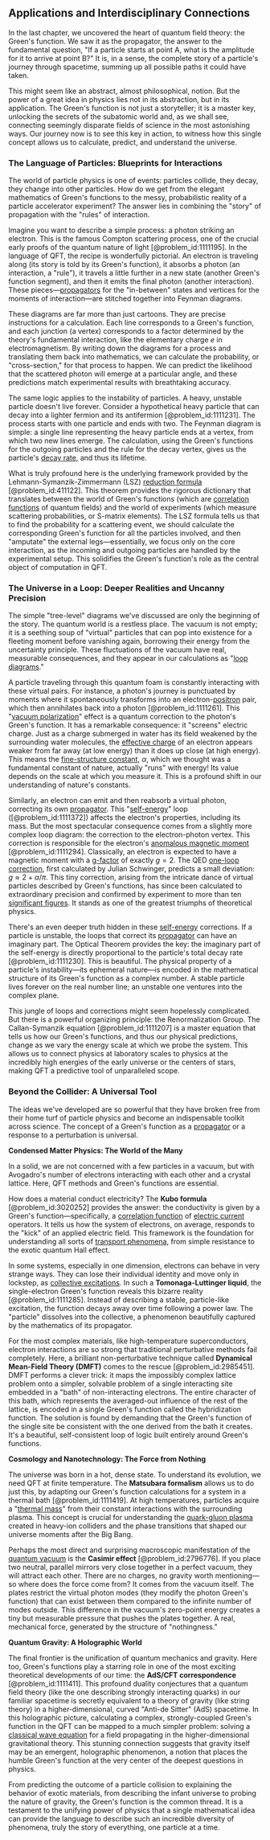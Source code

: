 ## Applications and Interdisciplinary Connections

In the last chapter, we uncovered the heart of quantum field theory: the Green's function. We saw it as the propagator, the answer to the fundamental question, "If a particle starts at point A, what is the amplitude for it to arrive at point B?" It is, in a sense, the complete story of a particle's journey through spacetime, summing up all possible paths it could have taken.

This might seem like an abstract, almost philosophical, notion. But the power of a great idea in physics lies not in its abstraction, but in its application. The Green's function is not just a storyteller; it is a master key, unlocking the secrets of the subatomic world and, as we shall see, connecting seemingly disparate fields of science in the most astonishing ways. Our journey now is to see this key in action, to witness how this single concept allows us to calculate, predict, and understand the universe.

### The Language of Particles: Blueprints for Interactions

The world of particle physics is one of events: particles collide, they decay, they change into other particles. How do we get from the elegant mathematics of Green's functions to the messy, probabilistic reality of a particle accelerator experiment? The answer lies in combining the "story" of propagation with the "rules" of interaction.

Imagine you want to describe a simple process: a photon striking an electron. This is the famous Compton scattering process, one of the crucial early proofs of the quantum nature of light [@problem_id:1111195]. In the language of QFT, the recipe is wonderfully pictorial. An electron is traveling along (its story is told by its Green's function), it absorbs a photon (an interaction, a "rule"), it travels a little further in a new state (another Green's function segment), and then it emits the final photon (another interaction). These pieces—[propagators](@article_id:152676) for the "in-between" states and vertices for the moments of interaction—are stitched together into Feynman diagrams.

These diagrams are far more than just cartoons. They are precise instructions for a calculation. Each line corresponds to a Green's function, and each junction (a vertex) corresponds to a factor determined by the theory's fundamental interaction, like the elementary charge $e$ in electromagnetism. By writing down the diagrams for a process and translating them back into mathematics, we can calculate the probability, or "cross-section," for that process to happen. We can predict the likelihood that the scattered photon will emerge at a particular angle, and these predictions match experimental results with breathtaking accuracy.

The same logic applies to the instability of particles. A heavy, unstable particle doesn't live forever. Consider a hypothetical heavy particle that can decay into a lighter fermion and its antifermion [@problem_id:1111231]. The process starts with one particle and ends with two. The Feynman diagram is simple: a single line representing the heavy particle ends at a vertex, from which two new lines emerge. The calculation, using the Green's functions for the outgoing particles and the rule for the decay vertex, gives us the particle's [decay rate](@article_id:156036), and thus its lifetime.

What is truly profound here is the underlying framework provided by the Lehmann-Symanzik-Zimmermann (LSZ) [reduction formula](@article_id:148971) [@problem_id:411122]. This theorem provides the rigorous dictionary that translates between the world of Green's functions (which are [correlation functions](@article_id:146345) of quantum fields) and the world of experiments (which measure scattering probabilities, or S-matrix elements). The LSZ formula tells us that to find the probability for a scattering event, we should calculate the corresponding Green's function for all the particles involved, and then "amputate" the external legs—essentially, we focus only on the core interaction, as the incoming and outgoing particles are handled by the experimental setup. This solidifies the Green's function's role as the central object of computation in QFT.

### The Universe in a Loop: Deeper Realities and Uncanny Precision

The simple "tree-level" diagrams we've discussed are only the beginning of the story. The quantum world is a restless place. The vacuum is not empty; it is a seething soup of "virtual" particles that can pop into existence for a fleeting moment before vanishing again, borrowing their energy from the uncertainty principle. These fluctuations of the vacuum have real, measurable consequences, and they appear in our calculations as "[loop diagrams](@article_id:148793)."

A particle traveling through this quantum foam is constantly interacting with these virtual pairs. For instance, a photon's journey is punctuated by moments where it spontaneously transforms into an electron-[positron](@article_id:148873) pair, which then annihilates back into a photon [@problem_id:1111261]. This "[vacuum polarization](@article_id:153001)" effect is a quantum correction to the photon's Green's function. It has a remarkable consequence: it "screens" electric charge. Just as a charge submerged in water has its field weakened by the surrounding water molecules, the [effective charge](@article_id:190117) of an electron appears weaker from far away (at low energy) than it does up close (at high energy). This means the [fine-structure constant](@article_id:154856), $\alpha$, which we thought was a fundamental constant of nature, actually "runs" with energy! Its value depends on the scale at which you measure it. This is a profound shift in our understanding of nature's constants.

Similarly, an electron can emit and then reabsorb a virtual photon, correcting its own [propagator](@article_id:139064). This "[self-energy](@article_id:145114)" loop ([@problem_id:1111372]) affects the electron's properties, including its mass. But the most spectacular consequence comes from a slightly more complex loop diagram: the correction to the electron-photon vertex. This correction is responsible for the electron's [anomalous magnetic moment](@article_id:150917) [@problem_id:1111294]. Classically, an electron is expected to have a magnetic moment with a [g-factor](@article_id:152948) of exactly $g=2$. The QED [one-loop correction](@article_id:153251), first calculated by Julian Schwinger, predicts a small deviation: $g \approx 2 + \alpha/\pi$. This tiny correction, arising from the intricate dance of virtual particles described by Green's functions, has since been calculated to extraordinary precision and confirmed by experiment to more than ten [significant figures](@article_id:143595). It stands as one of the greatest triumphs of theoretical physics.

There's an even deeper truth hidden in these [self-energy](@article_id:145114) corrections. If a particle is unstable, the loops that correct its [propagator](@article_id:139064) can have an imaginary part. The Optical Theorem provides the key: the imaginary part of the self-energy is directly proportional to the particle's total decay rate [@problem_id:1111230]. This is beautiful. The physical property of a particle's instability—its ephemeral nature—is encoded in the mathematical structure of its Green's function as a complex number. A stable particle lives forever on the real number line; an unstable one ventures into the complex plane.

This jungle of loops and corrections might seem hopelessly complicated. But there is a powerful organizing principle: the Renormalization Group. The Callan-Symanzik equation [@problem_id:1111207] is a master equation that tells us how our Green's functions, and thus our physical predictions, change as we vary the energy scale at which we probe the system. This allows us to connect physics at laboratory scales to physics at the incredibly high energies of the early universe or the centers of stars, making QFT a predictive tool of unparalleled scope.

### Beyond the Collider: A Universal Tool

The ideas we've developed are so powerful that they have broken free from their home turf of particle physics and become an indispensable toolkit across science. The concept of a Green's function as a [propagator](@article_id:139064) or a response to a perturbation is universal.

**Condensed Matter Physics: The World of the Many**

In a solid, we are not concerned with a few particles in a vacuum, but with Avogadro's number of electrons interacting with each other and a crystal lattice. Here, QFT methods and Green's functions are essential.

How does a material conduct electricity? The **Kubo formula** [@problem_id:3020252] provides the answer: the conductivity is given by a Green's function—specifically, a [correlation function](@article_id:136704) of [electric current](@article_id:260651) operators. It tells us how the system of electrons, on average, responds to the "kick" of an applied electric field. This framework is the foundation for understanding all sorts of [transport phenomena](@article_id:147161), from simple resistance to the exotic quantum Hall effect.

In some systems, especially in one dimension, electrons can behave in very strange ways. They can lose their individual identity and move only in lockstep, as [collective excitations](@article_id:144532). In such a **Tomonaga-Luttinger liquid**, the single-electron Green's function reveals this bizarre reality [@problem_id:1111285]. Instead of describing a stable, particle-like excitation, the function decays away over time following a power law. The "particle" dissolves into the collective, a phenomenon beautifully captured by the mathematics of its propagator.

For the most complex materials, like high-temperature superconductors, electron interactions are so strong that traditional perturbative methods fail completely. Here, a brilliant non-perturbative technique called **Dynamical Mean-Field Theory (DMFT)** comes to the rescue [@problem_id:2985451]. DMFT performs a clever trick: it maps the impossibly complex lattice problem onto a simpler, solvable problem of a single interacting site embedded in a "bath" of non-interacting electrons. The entire character of this bath, which represents the averaged-out influence of the rest of the lattice, is encoded in a single Green's function called the hybridization function. The solution is found by demanding that the Green's function of the single site be consistent with the one derived from the bath it creates. It's a beautiful, self-consistent loop of logic built entirely around Green's functions.

**Cosmology and Nanotechnology: The Force from Nothing**

The universe was born in a hot, dense state. To understand its evolution, we need QFT at finite temperature. The **Matsubara formalism** allows us to do just this, by adapting our Green's function calculations for a system in a thermal bath [@problem_id:1111419]. At high temperatures, particles acquire a "[thermal mass](@article_id:187607)" from their constant interactions with the surrounding plasma. This concept is crucial for understanding the [quark-gluon plasma](@article_id:137007) created in heavy-ion colliders and the phase transitions that shaped our universe moments after the Big Bang.

Perhaps the most direct and surprising macroscopic manifestation of the [quantum vacuum](@article_id:155087) is the **Casimir effect** [@problem_id:2796776]. If you place two neutral, parallel mirrors very close together in a perfect vacuum, they will attract each other. There are no charges, no gravity worth mentioning—so where does the force come from? It comes from the vacuum itself. The plates restrict the virtual photon modes (they modify the photon Green's function) that can exist between them compared to the infinite number of modes outside. This difference in the vacuum's zero-point energy creates a tiny but measurable pressure that pushes the plates together. A real, mechanical force, generated by the structure of "nothingness."

**Quantum Gravity: A Holographic World**

The final frontier is the unification of quantum mechanics and gravity. Here too, Green's functions play a starring role in one of the most exciting theoretical developments of our time: the **AdS/CFT correspondence** [@problem_id:1111411]. This profound duality conjectures that a quantum field theory (like the one describing strongly interacting quarks) in our familiar spacetime is secretly equivalent to a theory of gravity (like string theory) in a higher-dimensional, curved "Anti-de Sitter" (AdS) spacetime. In this holographic picture, calculating a complex, strongly-coupled Green's function in the QFT can be mapped to a much simpler problem: solving a [classical wave equation](@article_id:266780) for a field propagating in the higher-dimensional gravitational theory. This stunning connection suggests that gravity itself may be an emergent, holographic phenomenon, a notion that places the humble Green's function at the very center of the deepest questions in physics.

From predicting the outcome of a particle collision to explaining the behavior of exotic materials, from describing the infant universe to probing the nature of gravity, the Green's function is the common thread. It is a testament to the unifying power of physics that a single mathematical idea can provide the language to describe such an incredible diversity of phenomena, truly the story of everything, one particle at a time.